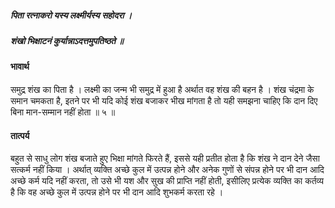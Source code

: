 ##### पिता रत्नाकरो यस्य लक्ष्मीर्यस्य सहोदरा ।
##### शंखो भिक्षाटनं कुर्यान्नाऽदत्तमुपतिष्ठते ॥

#### भावार्थ

समुद्र शंख का पिता है । लक्ष्मी का जन्म भी समुद्र में हुआ है अर्थात वह शंख की बहन है । शंख चंद्रमा के समान चमकता है, इतने पर भी यदि कोई शंख बजाकर भीख मांगता है तो यही समझना चाहिए कि दान दिए बिना मान-सम्मान नहीं होता ॥ ५ ॥

#### तात्पर्य

बहुत से साधु लोग शंख बजाते हुए भिक्षा मांगते फिरते हैं, इससे यही प्रतीत होता है कि शंख ने दान देने जैसा सत्कर्म नहीं किया । अर्थात् व्यक्ति अच्छे कुल में उत्पन्न होने और अनेक गुणों से संपन्न होने पर भी दान आदि अच्छे कर्म यदि नहीं करता, तो उसे भी यश और सुख की प्राप्ति नहीं होती, इसीलिए प्रत्येक व्यक्ति का कर्तव्य है कि वह अच्छे कुल में उत्पन्न होने पर भी दान आदि शुभकर्म करता रहे ।